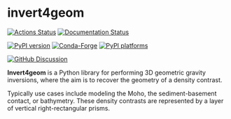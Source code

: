 # invert4geom


[![Actions Status][actions-badge]][actions-link]
[![Documentation Status][rtd-badge]][rtd-link]

[![PyPI version][pypi-version]][pypi-link]
[![Conda-Forge][conda-badge]][conda-link]
[![PyPI platforms][pypi-platforms]][pypi-link]

[![GitHub Discussion][github-discussions-badge]][github-discussions-link]


<!-- SPHINX-START -->

**Invert4geom** is a Python library for performing 3D geometric gravity inversions, where the aim is to recover the geometry of a density contrast.

Typically use cases include modeling the Moho, the sediment-basement contact, or bathymetry. These density contrasts are represented by a layer of vertical right-rectangular prisms. 

<!-- prettier-ignore-start -->
[actions-badge]:            https://github.com/mdtanker/invert4geom/workflows/CI/badge.svg
[actions-link]:             https://github.com/mdtanker/invert4geom/actions
[conda-badge]:              https://img.shields.io/conda/vn/conda-forge/invert4geom
[conda-link]:               https://github.com/conda-forge/invert4geom-feedstock
[github-discussions-badge]: https://img.shields.io/static/v1?label=Discussions&message=Ask&color=blue&logo=github
[github-discussions-link]:  https://github.com/mdtanker/invert4geom/discussions
[pypi-link]:                https://pypi.org/project/invert4geom/
[pypi-platforms]:           https://img.shields.io/pypi/pyversions/invert4geom
[pypi-version]:             https://img.shields.io/pypi/v/invert4geom
[rtd-badge]:                https://readthedocs.org/projects/invert4geom/badge/?version=latest
[rtd-link]:                 https://invert4geom.readthedocs.io/en/latest/?badge=latest

<!-- prettier-ignore-end -->
